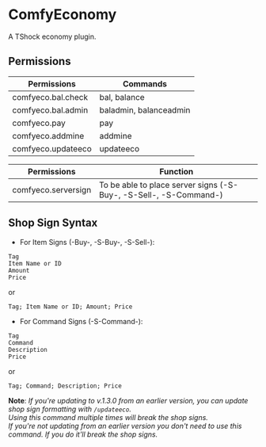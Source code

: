 # ComfyEconomy
A TShock economy plugin.

## Permissions
| Permissions        | Commands               |
|--------------------|------------------------|
| comfyeco.bal.check | bal, balance           |
| comfyeco.bal.admin | baladmin, balanceadmin |
| comfyeco.pay       | pay                    |
| comfyeco.addmine   | addmine                |
| comfyeco.updateeco | updateeco              |

| Permissions         | Function                                                          |
|---------------------|-------------------------------------------------------------------|
| comfyeco.serversign | To be able to place server signs (-S-Buy-, -S-Sell-, -S-Command-) |

## Shop Sign Syntax
* For Item Signs (-Buy-, -S-Buy-, -S-Sell-):
```
Tag
Item Name or ID
Amount
Price
```
or
```
Tag; Item Name or ID; Amount; Price
```
* For Command Signs (-S-Command-):
```
Tag
Command
Description
Price
```
or
```
Tag; Command; Description; Price
```
**Note**: _If you're updating to v.1.3.0 from an earlier version, you can update shop sign formatting with ``/updateeco``._ <br>
          _Using this command multiple times will break the shop signs._ <br>
          _If you're not updating from an earlier version you don't need to use this command. If you do it'll break the shop signs._

